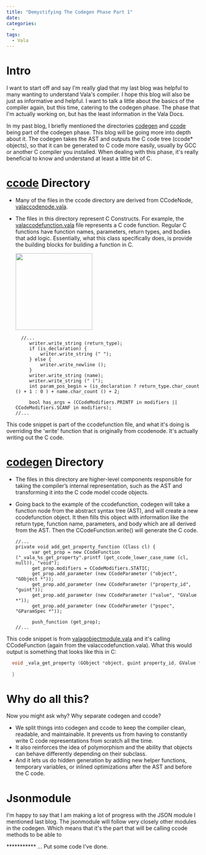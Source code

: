 ```yaml
---
title: "Demystifying The Codegen Phase Part 1"
date: 
categories:
  - 
tags:
  - Vala
---
```


# Intro

I want to start off and say I'm really glad that my last blog was helpful to many wanting to understand Vala's compiler. I hope this blog will also be just as informative and helpful. I want to talk a little about the basics of the compiler again, but this time, catering to the codegen phase. The phase that I'm actually working on, but has the least information in the Vala Docs.

In my past blog, I briefly mentioned the directories [codegen][codegen] and [ccode][ccode] being part of the codegen phase. This blog will be going more into depth about it. The codegen takes the AST and outputs the C code tree (ccode* objects), so that it can be generated to C code more easily, usually by GCC or another C compiler you installed. When dealing with this phase, it's really beneficial to know and understand at least a little bit of C.


# [ccode][ccode] Directory
* Many of the files in the ccode directory are derived from CCodeNode, [valaccodenode.vala][valaccodenode.vala].
* The files in this directory represent C Constructs. For example, the [valaccodefunction.vala][valaccodefunction.vala] file represents a C code function. Regular C functions have function names, parameters, return types, and bodies that add logic. Essentially, what this class specifically does, is provide the building blocks for building a function in C.

  <img src="https://logicmojo.com/assets/dist/new_pages/images/Cfunction3.png" width="200">
  
   ``` vala
     //...
    	writer.write_string (return_type);
		if (is_declaration) {
			writer.write_string (" ");
		} else {
			writer.write_newline ();
		}
		writer.write_string (name);
		writer.write_string (" (");
		int param_pos_begin = (is_declaration ? return_type.char_count () + 1 : 0 ) + name.char_count () + 2;

		bool has_args = (CCodeModifiers.PRINTF in modifiers || CCodeModifiers.SCANF in modifiers);
   //...
   ```
   
This code snippet is part of the ccodefunction file, and what it's doing is overriding the 'write' function that is originally from ccodenode. It's actually writing out the C code. 

# [codegen][codegen] Directory
* The files in this directory are higher-level components responsible for taking the compiler’s internal representation, such as the AST and transforming it into the C code model ccode objects.
* Going back to the example of the ccodefunction, codegen will take a function node from the abstract syntax tree (AST), and will create a new ccodefunction object. It then fills this object with information like the return type, function name, parameters, and body which are all derived from the AST. Then the CCodeFunction.write() will generate the C code.

  ``` vala
  //...
  private void add_get_property_function (Class cl) {
  		var get_prop = new CCodeFunction ("_vala_%s_get_property".printf (get_ccode_lower_case_name (cl, null)), "void");
  		get_prop.modifiers = CCodeModifiers.STATIC;
  		get_prop.add_parameter (new CCodeParameter ("object", "GObject *"));
  		get_prop.add_parameter (new CCodeParameter ("property_id", "guint"));
  		get_prop.add_parameter (new CCodeParameter ("value", "GValue *"));
  		get_prop.add_parameter (new CCodeParameter ("pspec", "GParamSpec *"));
  
  		push_function (get_prop);
  //...
  ```
  
This code snippet is from [valagobjectmodule.vala][valagobjectmodule.vala] and it's calling CCodeFunction (again from the valaccodefunction.vala).  What this would output is something that looks like this in C:

  ``` C
    void _vala_get_property (GObject *object, guint property_id, GValue *value, GParamSpec *pspec) {
        
    }
  ```

# Why do all this?
Now you might ask why? Why separate codegen and ccode?

* We split things into codegen and ccode to keep the compiler clean, readable, and maintainable. It prevents us from having to constantly write C code representations from scratch all the time. 
* It also reinforces the idea of polymorphism and the ability that objects can behave differently depending on their subclass.
* And it lets us do hidden generation by adding new helper functions, temporary variables, or inlined optimizations after the AST and before the C code.

# Jsonmodule
I'm happy to say that I am making a lot of progress with the JSON module I mentioned last blog. The jsonmodule will follow very closely other modules in the codegen. Which means that it's the part that will be calling ccode methods to be able to 

*********** ... Put some code I've done. 


[ccode]: https://gitlab.gnome.org/GNOME/vala/-/tree/main/ccode?ref_type=heads
[codegen]: https://gitlab.gnome.org/GNOME/vala/-/tree/main/codegen?ref_type=heads
[valaccodenode.vala]: https://gitlab.gnome.org/GNOME/vala/-/blob/main/ccode/valaccodenode.vala?ref_type=heads
[valagobjectmodule.vala]: https://gitlab.gnome.org/GNOME/vala/-/blob/main/codegen/valagobjectmodule.vala?ref_type=heads
[valaccodefunction.vala]: https://gitlab.gnome.org/GNOME/vala/-/blob/main/ccode/valaccodefunction.vala?ref_type=heads
